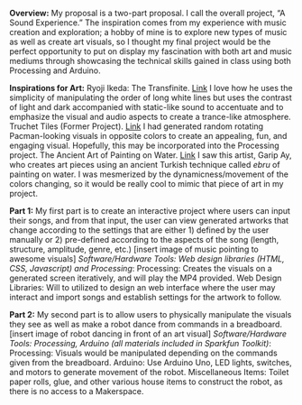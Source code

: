 **Overview:** 
My proposal is a two-part proposal.  I call the overall project, “A Sound Experience.” The inspiration comes from my experience with music creation and exploration; a hobby of mine is to explore new types of music as well as create art visuals, so I thought my final project would be the perfect opportunity to put on display my fascination with both art and music mediums through showcasing the technical skills gained in class using both Processing and Arduino.
 
**Inspirations for Art:**
Ryoji Ikeda: The Transfinite. [Link](https://www.youtube.com/watch?v=omDK2Cm2mwo)  I love how he uses the simplicity of manipulating the order of long white lines but uses the contrast of light and dark accompanied with static-like sound to accentuate and to emphasize the visual and audio aspects to create a trance-like atmosphere. 
Truchet Tiles (Former Project). [Link](https://github.com/joshsanchez98/CreativeProgrammingAndElectronics/tree/master/July_13) I had generated random rotating Pacman-looking visuals in opposite colors to create an appealing, fun, and engaging visual.  Hopefully, this may be incorporated into the Processing project.
The Ancient Art of Painting on Water. [Link](https://www.youtube.com/watch?v=jeGqnicNS2A) I saw this artist, Garip Ay, who creates art pieces using an ancient Turkish technique called *ebru* of painting on water.  I was mesmerized by the dynamicness/movement of the colors changing, so it would be really cool to mimic that piece of art in my project.
 
**Part 1:** 
My first part is to create an interactive project where users can input their songs, and from that input, the user can view generated artworks that change according to the settings that are either 1) defined by the user manually or 2) pre-defined according to the aspects of the song (length, structure, amplitude, genre, etc.) 
[insert image of music pointing to awesome visuals]
*Software/Hardware Tools: Web design libraries (HTML, CSS, Javascript) and Processing*: 
Processing: Creates the visuals on a generated screen iteratively, and will play the MP4 provided. 
Web Design Libraries: Will to utilized to design an web interface where the user may interact and import songs and establish settings for the artwork to follow.
 
**Part 2:** 
My second part is to allow users to physically manipulate the visuals they see as well as make a robot dance from commands in a breadboard. 
[insert image of robot dancing in front of an art visual]
*Software/Hardware Tools: Processing, Arduino (all materials included in Sparkfun Toolkit)*:
Processing: Visuals would be manipulated depending on the commands given from the breadboard.
Arduino: Use Arduino Uno, LED lights, switches, and motors to generate movement of the robot. 
Miscellaneous Items: Toilet paper rolls, glue, and other various house items to construct the robot, as there is no access to a Makerspace.
